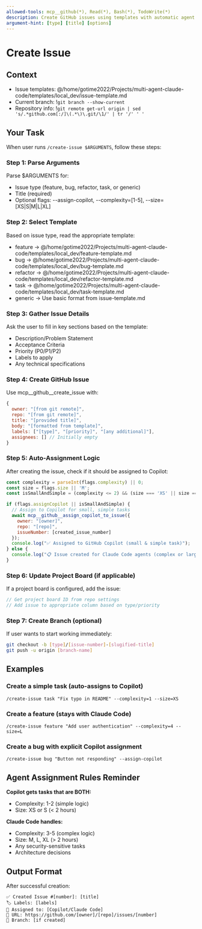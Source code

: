 ```yaml
---
allowed-tools: mcp__github(*), Read(*), Bash(*), TodoWrite(*)
description: Create GitHub issues using templates with automatic agent assignment
argument-hint: [type] [title] [options]
---
```


# Create Issue

## Context
- Issue templates: @/home/gotime2022/Projects/multi-agent-claude-code/templates/local_dev/issue-template.md
- Current branch: !`git branch --show-current`
- Repository info: !`git remote get-url origin | sed 's/.*github.com[:/]\(.*\)\.git/\1/' | tr '/' ' '`

## Your Task

When user runs `/create-issue $ARGUMENTS`, follow these steps:

### Step 1: Parse Arguments
Parse $ARGUMENTS for:
- Issue type (feature, bug, refactor, task, or generic)
- Title (required)
- Optional flags: --assign-copilot, --complexity=[1-5], --size=[XS|S|M|L|XL]

### Step 2: Select Template
Based on issue type, read the appropriate template:
- feature → @/home/gotime2022/Projects/multi-agent-claude-code/templates/local_dev/feature-template.md
- bug → @/home/gotime2022/Projects/multi-agent-claude-code/templates/local_dev/bug-template.md
- refactor → @/home/gotime2022/Projects/multi-agent-claude-code/templates/local_dev/refactor-template.md
- task → @/home/gotime2022/Projects/multi-agent-claude-code/templates/local_dev/task-template.md
- generic → Use basic format from issue-template.md

### Step 3: Gather Issue Details
Ask the user to fill in key sections based on the template:
- Description/Problem Statement
- Acceptance Criteria
- Priority (P0/P1/P2)
- Labels to apply
- Any technical specifications

### Step 4: Create GitHub Issue
Use mcp__github__create_issue with:
```javascript
{
  owner: "[from git remote]",
  repo: "[from git remote]",
  title: "[provided title]",
  body: "[formatted from template]",
  labels: ["[type]", "[priority]", "[any additional]"],
  assignees: [] // Initially empty
}
```

### Step 5: Auto-Assignment Logic
After creating the issue, check if it should be assigned to Copilot:

```javascript
const complexity = parseInt(flags.complexity) || 0;
const size = flags.size || 'M';
const isSmallAndSimple = (complexity <= 2) && (size === 'XS' || size === 'S');

if (flags.assignCopilot || isSmallAndSimple) {
  // Assign to Copilot for small, simple tasks
  await mcp__github__assign_copilot_to_issue({
    owner: "[owner]",
    repo: "[repo]",
    issueNumber: [created_issue_number]
  });
  console.log("✅ Assigned to GitHub Copilot (small & simple task)");
} else {
  console.log("📋 Issue created for Claude Code agents (complex or large task)");
}
```

### Step 6: Update Project Board (if applicable)
If a project board is configured, add the issue:
```javascript
// Get project board ID from repo settings
// Add issue to appropriate column based on type/priority
```

### Step 7: Create Branch (optional)
If user wants to start working immediately:
```bash
git checkout -b [type]/[issue-number]-[slugified-title]
git push -u origin [branch-name]
```

## Examples

### Create a simple task (auto-assigns to Copilot)
```
/create-issue task "Fix typo in README" --complexity=1 --size=XS
```

### Create a feature (stays with Claude Code)
```
/create-issue feature "Add user authentication" --complexity=4 --size=L
```

### Create a bug with explicit Copilot assignment
```
/create-issue bug "Button not responding" --assign-copilot
```

## Agent Assignment Rules Reminder

**Copilot gets tasks that are BOTH:**
- Complexity: 1-2 (simple logic)
- Size: XS or S (< 2 hours)

**Claude Code handles:**
- Complexity: 3-5 (complex logic)
- Size: M, L, XL (> 2 hours)
- Any security-sensitive tasks
- Architecture decisions

## Output Format

After successful creation:
```
✅ Created Issue #[number]: [title]
🏷️ Labels: [labels]
🤖 Assigned to: [Copilot/Claude Code]
🔗 URL: https://github.com/[owner]/[repo]/issues/[number]
🌿 Branch: [if created]
```